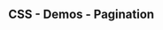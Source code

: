 ## CSS - Demos - Pagination

<script type="module" src="/web_components/js/css/demos/WebC__CSS__Demo__Pagination.mjs"></script>

<webc-container>
    <webc-css-demo-pagination        ></webc-css-demo-pagination> 
    <webc-css-demo-pagination no-css ></webc-css-demo-pagination>
    
</webc-container>